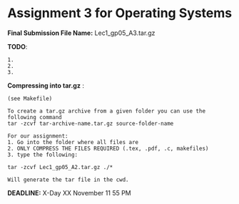 # Assignment 3 for Operating Systems

**Final Submission File Name:** Lec1_gp05_A3.tar.gz

**TODO**: 

	1. 
	2. 
	3.
	

		

**Compressing into tar.gz** :
	
	(see Makefile)

	To create a tar.gz archive from a given folder you can use the following command
	tar -zcvf tar-archive-name.tar.gz source-folder-name
	
	For our assignment: 
	1. Go into the folder where all files are 
	2. ONLY COMPRESS THE FILES REQUIRED (.tex, .pdf, .c, makefiles)
	3. type the following: 
	
	tar -zcvf Lec1_gp05_A2.tar.gz ./*
	
	Will generate the tar file in the cwd.

**DEADLINE:** X-Day XX November 11 55 PM
